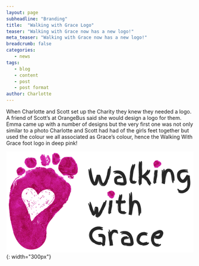 ```yaml
---
layout: page
subheadline: "Branding"
title:  "Walking with Grace Logo"
teaser: "Walking with Grace now has a new logo!"
meta_teaser: "Walking with Grace now has a new logo!"
breadcrumb: false
categories:
   - news
tags:
   - blog
   - content
   - post
   - post format
author: Charlotte
---
```


When Charlotte and Scott set up the Charity they knew they needed a logo.  A friend of Scott’s at OrangeBus said she would design a logo for them. Emma came up with a number of designs but the very first one was not only similar to a photo Charlotte and Scott had had of the girls feet together but used the colour we all associated as Grace’s colour, hence the Walking With Grace foot logo in deep pink!

![Walking with Grace Logo](/images/walking-with-grace.png){: width="300px"}
